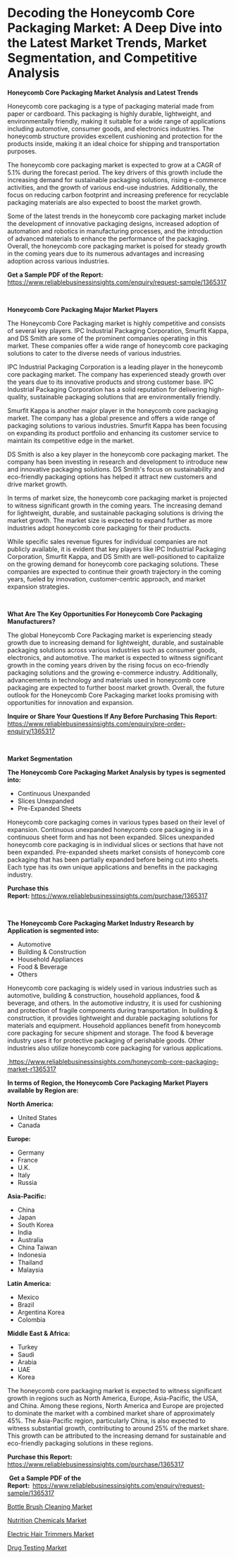 <p><h1>Decoding the Honeycomb Core Packaging Market: A Deep Dive into the Latest Market Trends, Market Segmentation, and Competitive Analysis</h1></p><p><strong>Honeycomb Core Packaging Market Analysis and Latest Trends</strong></p>
<p><p>Honeycomb core packaging is a type of packaging material made from paper or cardboard. This packaging is highly durable, lightweight, and environmentally friendly, making it suitable for a wide range of applications including automotive, consumer goods, and electronics industries. The honeycomb structure provides excellent cushioning and protection for the products inside, making it an ideal choice for shipping and transportation purposes.</p><p>The honeycomb core packaging market is expected to grow at a CAGR of 5.1% during the forecast period. The key drivers of this growth include the increasing demand for sustainable packaging solutions, rising e-commerce activities, and the growth of various end-use industries. Additionally, the focus on reducing carbon footprint and increasing preference for recyclable packaging materials are also expected to boost the market growth.</p><p>Some of the latest trends in the honeycomb core packaging market include the development of innovative packaging designs, increased adoption of automation and robotics in manufacturing processes, and the introduction of advanced materials to enhance the performance of the packaging. Overall, the honeycomb core packaging market is poised for steady growth in the coming years due to its numerous advantages and increasing adoption across various industries.</p></p>
<p><strong>Get a Sample PDF of the Report:&nbsp;</strong> <a href="https://www.reliablebusinessinsights.com/enquiry/request-sample/1365317">https://www.reliablebusinessinsights.com/enquiry/request-sample/1365317</a></p>
<p>&nbsp;</p>
<p><strong>Honeycomb Core Packaging Major Market Players</strong></p>
<p><p>The Honeycomb Core Packaging market is highly competitive and consists of several key players. IPC Industrial Packaging Corporation, Smurfit Kappa, and DS Smith are some of the prominent companies operating in this market. These companies offer a wide range of honeycomb core packaging solutions to cater to the diverse needs of various industries.</p><p>IPC Industrial Packaging Corporation is a leading player in the honeycomb core packaging market. The company has experienced steady growth over the years due to its innovative products and strong customer base. IPC Industrial Packaging Corporation has a solid reputation for delivering high-quality, sustainable packaging solutions that are environmentally friendly.</p><p>Smurfit Kappa is another major player in the honeycomb core packaging market. The company has a global presence and offers a wide range of packaging solutions to various industries. Smurfit Kappa has been focusing on expanding its product portfolio and enhancing its customer service to maintain its competitive edge in the market.</p><p>DS Smith is also a key player in the honeycomb core packaging market. The company has been investing in research and development to introduce new and innovative packaging solutions. DS Smith's focus on sustainability and eco-friendly packaging options has helped it attract new customers and drive market growth.</p><p>In terms of market size, the honeycomb core packaging market is projected to witness significant growth in the coming years. The increasing demand for lightweight, durable, and sustainable packaging solutions is driving the market growth. The market size is expected to expand further as more industries adopt honeycomb core packaging for their products.</p><p>While specific sales revenue figures for individual companies are not publicly available, it is evident that key players like IPC Industrial Packaging Corporation, Smurfit Kappa, and DS Smith are well-positioned to capitalize on the growing demand for honeycomb core packaging solutions. These companies are expected to continue their growth trajectory in the coming years, fueled by innovation, customer-centric approach, and market expansion strategies.</p></p>
<p>&nbsp;</p>
<p><strong>What Are The Key Opportunities For Honeycomb Core Packaging Manufacturers?</strong></p>
<p><p>The global Honeycomb Core Packaging market is experiencing steady growth due to increasing demand for lightweight, durable, and sustainable packaging solutions across various industries such as consumer goods, electronics, and automotive. The market is expected to witness significant growth in the coming years driven by the rising focus on eco-friendly packaging solutions and the growing e-commerce industry. Additionally, advancements in technology and materials used in honeycomb core packaging are expected to further boost market growth. Overall, the future outlook for the Honeycomb Core Packaging market looks promising with opportunities for innovation and expansion.</p></p>
<p><strong>Inquire or Share Your Questions If Any Before Purchasing This Report:</strong> <a href="https://www.reliablebusinessinsights.com/enquiry/pre-order-enquiry/1365317">https://www.reliablebusinessinsights.com/enquiry/pre-order-enquiry/1365317</a></p>
<p>&nbsp;</p>
<p><strong>Market Segmentation</strong></p>
<p><strong>The Honeycomb Core Packaging Market Analysis by types is segmented into:</strong></p>
<p><ul><li>Continuous Unexpanded</li><li>Slices Unexpanded</li><li>Pre-Expanded Sheets</li></ul></p>
<p><p>Honeycomb core packaging comes in various types based on their level of expansion. Continuous unexpanded honeycomb core packaging is in a continuous sheet form and has not been expanded. Slices unexpanded honeycomb core packaging is in individual slices or sections that have not been expanded. Pre-expanded sheets market consists of honeycomb core packaging that has been partially expanded before being cut into sheets. Each type has its own unique applications and benefits in the packaging industry.</p></p>
<p><strong>Purchase this Report:&nbsp;</strong><a href="https://www.reliablebusinessinsights.com/purchase/1365317">https://www.reliablebusinessinsights.com/purchase/1365317</a></p>
<p>&nbsp;</p>
<p><strong>The Honeycomb Core Packaging Market Industry Research by Application is segmented into:</strong></p>
<p><ul><li>Automotive</li><li>Building & Construction</li><li>Household Appliances</li><li>Food & Beverage</li><li>Others</li></ul></p>
<p><p>Honeycomb core packaging is widely used in various industries such as automotive, building & construction, household appliances, food & beverage, and others. In the automotive industry, it is used for cushioning and protection of fragile components during transportation. In building & construction, it provides lightweight and durable packaging solutions for materials and equipment. Household appliances benefit from honeycomb core packaging for secure shipment and storage. The food & beverage industry uses it for protective packaging of perishable goods. Other industries also utilize honeycomb core packaging for various applications.</p></p>
<p><a href="https://www.reliablebusinessinsights.com/honeycomb-core-packaging-market-r1365317">&nbsp;https://www.reliablebusinessinsights.com/honeycomb-core-packaging-market-r1365317</a></p>
<p><strong>In terms of Region, the Honeycomb Core Packaging Market Players available by Region are:</strong></p>
<p>
    <p> <strong> North America: </strong>
        <ul>
            <li>United States</li>
            <li>Canada</li>
        </ul>
        </p> 
    <p> <strong> Europe: </strong>
        <ul>
            <li>Germany</li>
            <li>France</li>
            <li>U.K.</li>
            <li>Italy</li>
            <li>Russia</li>
        </ul>
        </p> 
    <p> <strong> Asia-Pacific: </strong>
        <ul>
            <li>China</li>
            <li>Japan</li>
            <li>South Korea</li>
            <li>India</li>
            <li>Australia</li>
            <li>China Taiwan</li>
            <li>Indonesia</li>
            <li>Thailand</li>
            <li>Malaysia</li>
        </ul>
        </p> 
    <p> <strong> Latin America: </strong>
        <ul>
            <li>Mexico</li>
            <li>Brazil</li>
            <li>Argentina Korea</li>
            <li>Colombia</li>
        </ul>
        </p> 
    <p> <strong> Middle East & Africa: </strong>
        <ul>
            <li>Turkey</li>
            <li>Saudi</li>
            <li>Arabia</li>
            <li>UAE</li>
            <li>Korea</li>
        </ul>
    </p>
    </p>
<p><p>The honeycomb core packaging market is expected to witness significant growth in regions such as North America, Europe, Asia-Pacific, the USA, and China. Among these regions, North America and Europe are projected to dominate the market with a combined market share of approximately 45%. The Asia-Pacific region, particularly China, is also expected to witness substantial growth, contributing to around 25% of the market share. This growth can be attributed to the increasing demand for sustainable and eco-friendly packaging solutions in these regions.</p></p>
<p><strong>Purchase this Report: </strong><a href="https://www.reliablebusinessinsights.com/purchase/1365317">https://www.reliablebusinessinsights.com/purchase/1365317</a></p>
<p>&nbsp;<strong>Get a Sample PDF of the Report:&nbsp;&nbsp;</strong><a href="https://www.reliablebusinessinsights.com/enquiry/request-sample/1365317">https://www.reliablebusinessinsights.com/enquiry/request-sample/1365317</a></p>
<p><strong></strong></p>
<p><p><a href="https://www.linkedin.com/pulse/bottle-brush-cleaning-market-size-amp-share-analysis-growth-gygfe">Bottle Brush Cleaning Market</a></p><p><a href="https://github.com/yazulaeha/Market-Research-Report-List-1/blob/main/nutrition-chemicals-market.md">Nutrition Chemicals Market</a></p><p><a href="https://www.linkedin.com/pulse/electric-hair-trimmers-market-size-segmentation-trends-growth-fc8gf">Electric Hair Trimmers Market</a></p><p><a href="https://github.com/fkhcgcyl33/Market-Research-Report-List-1/blob/main/drug-testing-market.md">Drug Testing Market</a></p></p>
